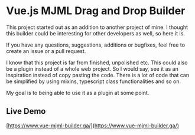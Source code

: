 # Vue.js MJML Drag and Drop Builder

This project started out as an addition to another project of mine. I thought this builder could be interesting for other developers as well, so here it is.

If you have any questions, suggestions, additions or bugfixes, feel free to create an issue or a pull request.

I know that this project is far from finished, unpolished etc. This could also be a plugin instead of a whole web project. So I would say, see it as an inspiration instead of copy pasting the code. There is a lot of code that can be simplified by using mixins, typescript class functionalities and so on.

My goal is to being able to use it as a plugin at some point.

## Live Demo

[https://www.vue-mjml-builder.ga/](https://www.vue-mjml-builder.ga/)

